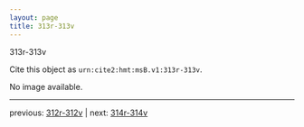 ```yaml
---
layout: page
title: 313r-313v
---
```


313r-313v

Cite this object as `urn:cite2:hmt:msB.v1:313r-313v`.

No image available. 



---

previous: [312r-312v](../312r-312v/) | next: [314r-314v](../314r-314v/)